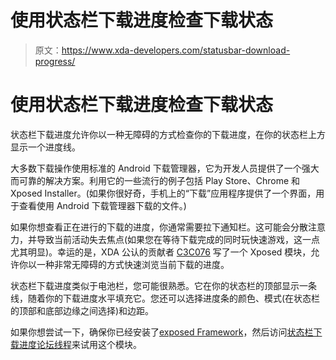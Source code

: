 # 使用状态栏下载进度检查下载状态

> 原文：<https://www.xda-developers.com/statusbar-download-progress/>

# 使用状态栏下载进度检查下载状态

状态栏下载进度允许你以一种无障碍的方式检查你的下载进度，在你的状态栏上方显示一个进度线。

大多数下载操作使用标准的 Android 下载管理器，它为开发人员提供了一个强大而可靠的解决方案。利用它的一些流行的例子包括 Play Store、Chrome 和 Xposed Installer。(如果你很好奇，手机上的“下载”应用程序提供了一个界面，用于查看使用 Android 下载管理器下载的文件。)

如果你想查看正在进行的下载的进度，你通常需要拉下通知栏。这可能会分散注意力，并导致当前活动失去焦点(如果您在等待下载完成的同时玩快速游戏，这一点尤其明显)。幸运的是，XDA 公认的贡献者 [C3C076](http://forum.xda-developers.com/member.php?u=5008415) 写了一个 Xposed 模块，允许你以一种非常无障碍的方式快速浏览当前下载的进度。

状态栏下载进度类似于电池栏，您可能很熟悉。它在你的状态栏的顶部显示一条线，随着你的下载进度水平填充它。您还可以选择进度条的颜色、模式(在状态栏的顶部和底部边缘之间选择)和边距。

如果你想尝试一下，确保你已经安装了[exposed Framework](http://forum.xda-developers.com/xposed)，然后访问[状态栏下载进度论坛线程](http://forum.xda-developers.com/xposed/modules/app-statusbar-download-progress-v1-0-t2933867)来试用这个模块。